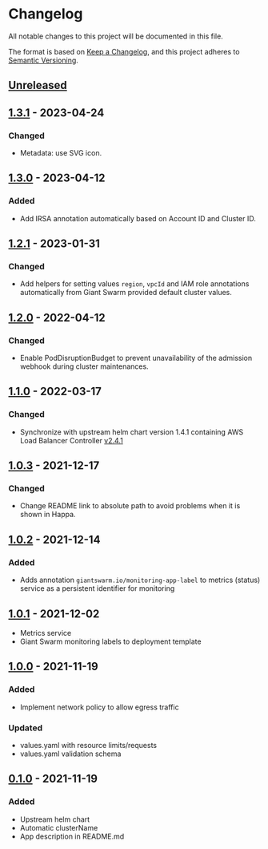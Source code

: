 # Changelog

All notable changes to this project will be documented in this file.

The format is based on [Keep a Changelog](https://keepachangelog.com/en/1.0.0/),
and this project adheres to [Semantic Versioning](https://semver.org/spec/v2.0.0.html).

## [Unreleased]

## [1.3.1] - 2023-04-24

### Changed

- Metadata: use SVG icon.

## [1.3.0] - 2023-04-12

### Added

- Add IRSA annotation automatically based on Account ID and Cluster ID.

## [1.2.1] - 2023-01-31

### Changed

- Add helpers for setting values `region`, `vpcId` and IAM role annotations automatically from Giant Swarm provided default cluster values.

## [1.2.0] - 2022-04-12

### Changed

- Enable PodDisruptionBudget to prevent unavailability of the admission webhook during cluster maintenances.

## [1.1.0] - 2022-03-17

### Changed

- Synchronize with upstream helm chart version 1.4.1 containing AWS Load Balancer Controller [v2.4.1](https://github.com/kubernetes-sigs/aws-load-balancer-controller/releases/tag/v2.4.1)

## [1.0.3] - 2021-12-17

### Changed

- Change README link to absolute path to avoid problems when it is shown in Happa.

## [1.0.2] - 2021-12-14

### Added

- Adds annotation `giantswarm.io/monitoring-app-label` to metrics (status) service as a persistent identifier for monitoring

## [1.0.1] - 2021-12-02

- Metrics service
- Giant Swarm monitoring labels to deployment template

## [1.0.0] - 2021-11-19

### Added

- Implement network policy to allow egress traffic

### Updated
- values.yaml with resource limits/requests
- values.yaml validation schema

## [0.1.0] - 2021-11-19

### Added
- Upstream helm chart
- Automatic clusterName
- App description in README.md

[Unreleased]: https://github.com/giantswarm/aws-load-balancer-controller-app/compare/v1.3.1...HEAD
[1.3.1]: https://github.com/giantswarm/aws-load-balancer-controller-app/compare/v1.3.0...v1.3.1
[1.3.0]: https://github.com/giantswarm/aws-load-balancer-controller-app/compare/v1.2.1...v1.3.0
[1.2.1]: https://github.com/giantswarm/aws-load-balancer-controller-app/compare/v1.2.0...v1.2.1
[1.2.0]: https://github.com/giantswarm/aws-load-balancer-controller-app/compare/v1.1.0...v1.2.0
[1.1.0]: https://github.com/giantswarm/aws-load-balancer-controller-app/compare/v1.0.3...v1.1.0
[1.0.3]: https://github.com/giantswarm/aws-load-balancer-controller-app/compare/v1.0.2...v1.0.3
[1.0.2]: https://github.com/giantswarm/aws-load-balancer-controller-app/compare/v1.0.1...v1.0.2
[1.0.1]: https://github.com/giantswarm/aws-load-balancer-controller-app/compare/v1.0.0...v1.0.1
[1.0.0]: https://github.com/giantswarm/aws-load-balancer-controller-app/compare/v0.1.0...v1.0.0
[0.1.0]: https://github.com/giantswarm/aws-load-balancer-controller-app/releases/tag/v0.1.0
